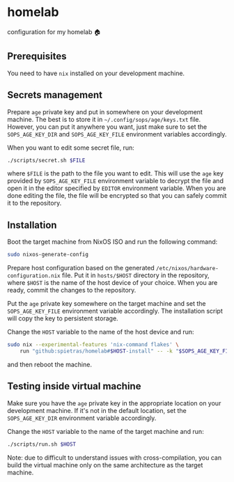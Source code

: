 # homelab

configuration for my homelab 🏠

## Prerequisites

You need to have `nix` installed on your development machine.

## Secrets management

Prepare `age` private key and put in somewhere on your development machine.
The best is to store it in `~/.config/sops/age/keys.txt` file.
However, you can put it anywhere you want,
just make sure to set the `SOPS_AGE_KEY_DIR` and `SOPS_AGE_KEY_FILE` environment variables accordingly.

When you want to edit some secret file, run:

```bash
./scripts/secret.sh $FILE
```

where `$FILE` is the path to the file you want to edit.
This will use the `age` key
provided by `SOPS_AGE_KEY_FILE` environment variable to decrypt the file
and open it in the editor specified by `EDITOR` environment variable.
When you are done editing the file,
the file will be encrypted so that you can safely commit it to the repository.

## Installation

Boot the target machine from NixOS ISO and run the following command:

```bash
sudo nixos-generate-config
```

Prepare host configuration based on
the generated `/etc/nixos/hardware-configuration.nix` file.
Put it in `hosts/$HOST` directory in the repository,
where `$HOST` is the name of the host device of your choice.
When you are ready, commit the changes to the repository.

Put the `age` private key somewhere on the target machine
and set the `SOPS_AGE_KEY_FILE` environment variable accordingly.
The installation script will copy the key to persistent storage.

Change the `HOST` variable to the name of the host device and run:

```bash
sudo nix --experimental-features 'nix-command flakes' \
    run "github:spietras/homelab#$HOST-install" -- -k "$SOPS_AGE_KEY_FILE"
```

and then reboot the machine.

## Testing inside virtual machine

Make sure you have the `age` private key in the appropriate location
on your development machine.
If it's not in the default location,
set the `SOPS_AGE_KEY_DIR` environment variable accordingly.

Change the `HOST` variable to the name of the target machine and run:

```bash
./scripts/run.sh $HOST
```

Note: due to difficult to understand issues with cross-compilation,
you can build the virtual machine only on the same architecture as the target machine.

